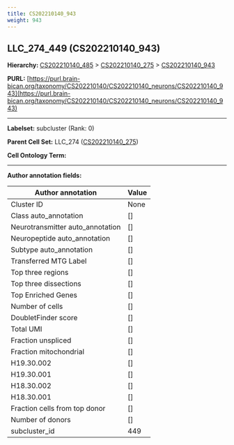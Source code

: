 ```yaml
---
title: CS202210140_943
weight: 943
---
```

## LLC_274_449 (CS202210140_943)
<b>Hierarchy: </b>
[CS202210140_485](../CS202210140_485) >
[CS202210140_275](../CS202210140_275) >
[CS202210140_943](../CS202210140_943)

**PURL:** [https://purl.brain-bican.org/taxonomy/CS202210140/CS202210140_neurons/CS202210140_943](https://purl.brain-bican.org/taxonomy/CS202210140/CS202210140_neurons/CS202210140_943)

---


**Labelset:** subcluster (Rank: 0)

**Parent Cell Set:** LLC_274 ([CS202210140_275](../CS202210140_275))



**Cell Ontology Term:** 

[MARKER GENES.]: #


---

[TRANSFERRED ANNOTATIONS.]: #


[AUTHOR ANNOTATION FIELDS.]: #


**Author annotation fields:**

| Author annotation | Value |
|-------------------|-------|
|Cluster ID|None|
|Class auto_annotation|[]|
|Neurotransmitter auto_annotation|[]|
|Neuropeptide auto_annotation|[]|
|Subtype auto_annotation|[]|
|Transferred MTG Label|[]|
|Top three regions|[]|
|Top three dissections|[]|
|Top Enriched Genes|[]|
|Number of cells|[]|
|DoubletFinder score|[]|
|Total UMI|[]|
|Fraction unspliced|[]|
|Fraction mitochondrial|[]|
|H19.30.002|[]|
|H19.30.001|[]|
|H18.30.002|[]|
|H18.30.001|[]|
|Fraction cells from top donor|[]|
|Number of donors|[]|
|subcluster_id|449|
